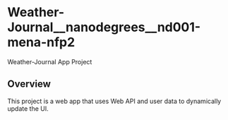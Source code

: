 # Weather-Journal__nanodegrees__nd001-mena-nfp2
Weather-Journal App Project

## Overview
This project is a web app that uses Web API and user data to dynamically update the UI.